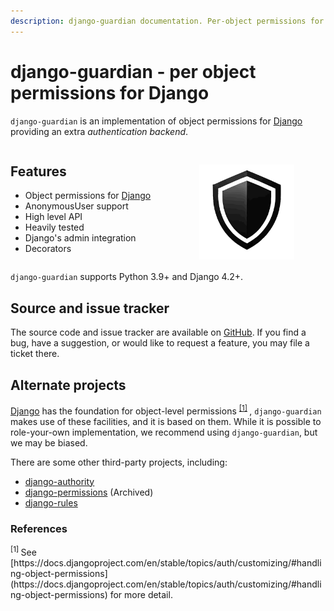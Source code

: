```yaml
---
description: django-guardian documentation. Per-object permissions for Django.
---
```


# django-guardian - per object permissions for Django

`django-guardian` is an implementation of object permissions for [Django](http://www.djangoproject.com/) providing an extra *authentication backend*.

<div style="display: flex;">
    <div style="flex: 1;">
        <h2>Features</h2>
        <ul>
            <li>Object permissions for <a href="https://www.djangoproject.com/">Django</a></li>
            <li>AnonymousUser support</li>
            <li>High level API</li>
            <li>Heavily tested</li>
            <li>Django's admin integration</li>
            <li>Decorators</li>
        </ul>
    </div>
    <div style="flex: 1; display: flex; justify-content: center; align-items: center;">
        <img alt="A black knights shield" style="max-width: 60%; min-width: 150px; margin-top: 10%;" src="./assets/logo.svg"/>
    </div>
</div>

`django-guardian` supports Python 3.9+ and Django 4.2+.

## Source and issue tracker

The source code and issue tracker are available on [GitHub](http://github.com/django-guardian/django-guardian). 
If you find a bug, have a suggestion, or would like to request a feature, 
you may file a ticket there.

## Alternate projects

[Django](http://www.djangoproject.com/) has the foundation for object-level permissions
<sup> 
    [[1]](#references)
</sup>, 
`django-guardian` makes use of these facilities, and it is based on them. 
While it is possible to role-your-own implementation,
we recommend using `django-guardian`, but we may be biased.

There are some other third-party projects, including:

- [django-authority](https://github.com/jazzband/django-authority)
- [django-permissions](https://github.com/lambdalisue/django-permission) (Archived)
- [django-rules](https://github.com/dfunckt/django-rules)

### References

<sup> 
    [1]
</sup> 
See [https://docs.djangoproject.com/en/stable/topics/auth/customizing/#handling-object-permissions](https://docs.djangoproject.com/en/stable/topics/auth/customizing/#handling-object-permissions) for more detail.
